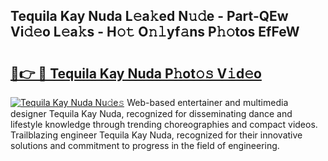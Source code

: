 ## Tequila Kay Nuda L𝚎a𝚔ed N𝚞𝚍e - Part-QEw Vi𝚍𝚎o L𝚎a𝚔s - H𝚘𝚝 O𝚗𝚕yf𝚊ns P𝚑𝚘tos EfFeW

# <h2><a href="http://kf24j6.oniu.top/?m=Tequila+Kay+Nuda">🔗👉 🔴 Tequila Kay Nuda P𝚑ot𝚘𝚜 V𝚒d𝚎o</a></h2>

[![Tequila Kay Nuda Nu𝚍e𝚜](https://i.imgur.com/0qMVB7G.gif)](http://kf24j6.oniu.top/?m=Tequila+Kay+Nuda)
Web-based entertainer and multimedia designer Tequila Kay Nuda, recognized for disseminating dance and lifestyle knowledge through trending choreographies and compact videos. Trailblazing engineer Tequila Kay Nuda, recognized for their innovative solutions and commitment to progress in the field of engineering.  
